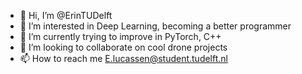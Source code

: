 - 👋 Hi, I’m @ErinTUDelft
- 👀 I’m interested in Deep Learning, becoming a better programmer
- 🌱 I’m currently trying to improve in PyTorch, C++
- 💞️ I’m looking to collaborate on cool drone projects
- 📫 How to reach me E.lucassen@student.tudelft.nl

<!---
ErinTUDelft/ErinTUDelft is a ✨ special ✨ repository because its `README.md` (this file) appears on your GitHub profile.
You can click the Preview link to take a look at your changes.
--->
